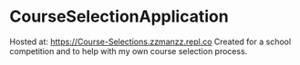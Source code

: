 # CourseSelectionApplication
Hosted at: https://Course-Selections.zzmanzz.repl.co
Created for a school competition and to help with my own course selection process.
